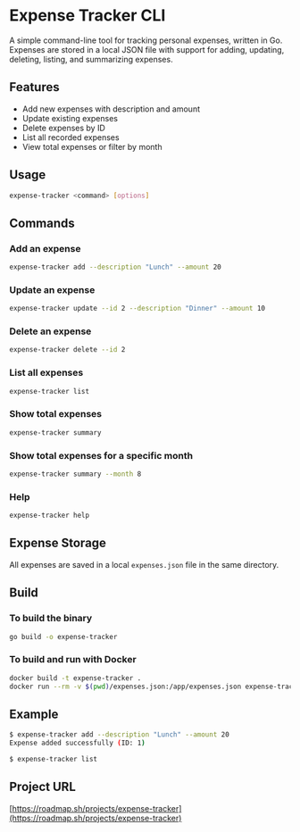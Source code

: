 # Expense Tracker CLI

A simple command-line tool for tracking personal expenses, written in Go. Expenses are stored in a local JSON file with support for adding, updating, deleting, listing, and summarizing expenses.

## Features

- Add new expenses with description and amount  
- Update existing expenses  
- Delete expenses by ID  
- List all recorded expenses  
- View total expenses or filter by month  

## Usage

```bash
expense-tracker <command> [options]
```

## Commands

### Add an expense

```bash
expense-tracker add --description "Lunch" --amount 20
```

### Update an expense

```bash
expense-tracker update --id 2 --description "Dinner" --amount 10
```

### Delete an expense

```bash
expense-tracker delete --id 2
```

### List all expenses

```bash
expense-tracker list
```

### Show total expenses

```bash
expense-tracker summary
```

### Show total expenses for a specific month

```bash
expense-tracker summary --month 8
```

### Help

```bash
expense-tracker help
```

## Expense Storage

All expenses are saved in a local `expenses.json` file in the same directory.

## Build

### To build the binary

```bash
go build -o expense-tracker
```

### To build and run with Docker

```bash
docker build -t expense-tracker .
docker run --rm -v $(pwd)/expenses.json:/app/expenses.json expense-tracker list
```

## Example

```bash
$ expense-tracker add --description "Lunch" --amount 20
Expense added successfully (ID: 1)

$ expense-tracker list
```

## Project URL

[https://roadmap.sh/projects/expense-tracker](https://roadmap.sh/projects/expense-tracker)
